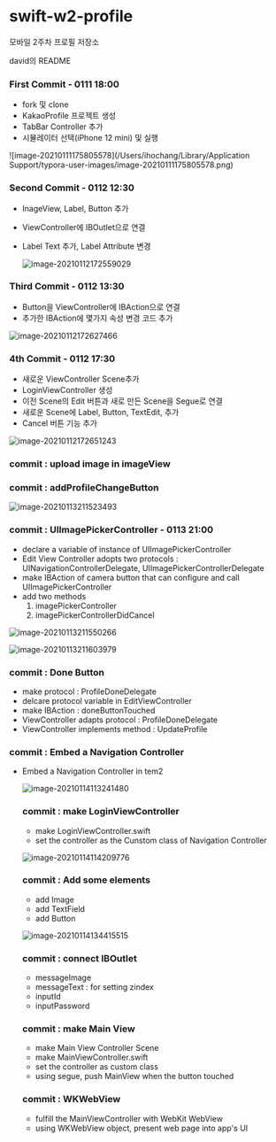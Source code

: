 # swift-w2-profile
모바일 2주차 프로필 저장소

david의 README

### First Commit - 0111 18:00

- fork 및 clone
- KakaoProfile 프로젝트 생성
- TabBar Controller 추가
- 시뮬레이터 선택(iPhone 12 mini) 및 실행

![image-20210111175805578](/Users/ihochang/Library/Application Support/typora-user-images/image-20210111175805578.png)



### Second Commit - 0112 12:30

- InageView, Label, Button 추가

- ViewController에 IBOutlet으로 연결

- Label Text 추가, Label Attribute 변경

  ![image-20210112172559029](README.assets/image-20210112172559029.png)

  


### Third Commit - 0112 13:30

- Button을 ViewController에 IBAction으로 연결
- 추가한 IBAction에 몇가지 속성 변경 코드 추가

![image-20210112172627466](README.assets/image-20210112172627466.png)

### 4th Commit - 0112 17:30

- 새로운 ViewController Scene추가
- LoginViewController 생성
- 이전 Scene의 Edit 버튼과 새로 만든 Scene을 Segue로 연결
- 새로운 Scene에 Label, Button, TextEdit, 추가
- Cancel 버튼 기능 추가

![image-20210112172651243](README.assets/image-20210112172651243.png)

### commit : upload image in imageView

### commit : addProfileChangeButton

![image-20210113211523493](README.assets/image-20210113211523493.png)

### commit : UIImagePickerController - 0113 21:00

- declare a variable of instance of UIImagePickerController
- Edit View Controller adopts two protocols : UINavigationControllerDelegate, UIImagePickerControllerDelegate
- make IBAction of camera button that can configure and call UIImagePickerController
- add two methods
  1. imagePickerController
  2. imagePickerControllerDidCancel

![image-20210113211550266](README.assets/image-20210113211550266.png)



![image-20210113211603979](README.assets/image-20210113211603979.png)

### commit : Done Button

- make protocol : ProfileDoneDelegate
- delcare protocol variable in EditViewController
- make IBAction : doneButtonTouched
- ViewController adapts protocol : ProfileDoneDelegate
- ViewController implements method : UpdateProfile

### commit : Embed a Navigation Controller

- Embed a Navigation Controller in tem2

  ![image-20210114113241480](README.assets/image-20210114113241480.png)

  ### commit : make LoginViewController
  
  - make LoginViewController.swift
  - set the controller as the Cunstom class of Navigation Controller
  
  ![image-20210114114209776](README.assets/image-20210114114209776.png)
  
  ### commit : Add some elements
  
  - add Image
  - add TextField
  - add Button
  
  ![image-20210114134415515](README.assets/image-20210114134415515.png)
  
  ### commit : connect IBOutlet
  
  - messageImage
  - messageText : for setting zindex
  - inputId
  - inputPassword
  
  ### commit : make Main View
  
  - make Main View Controller Scene
  - make MainViewController.swift
  - set the controller as custom class
  - using segue, push MainView when the button touched
  
  ### commit : WKWebView
  
  - fulfill the MainViewController with WebKit WebView
  - using WKWebView object, present web page into app's UI

